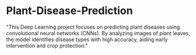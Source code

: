 # Plant-Disease-Prediction
"This Deep Learning project focuses on predicting plant diseases using convolutional neural networks (CNNs). By analyzing images of plant leaves, the model identifies disease types with high accuracy, aiding early intervention and crop protection."
